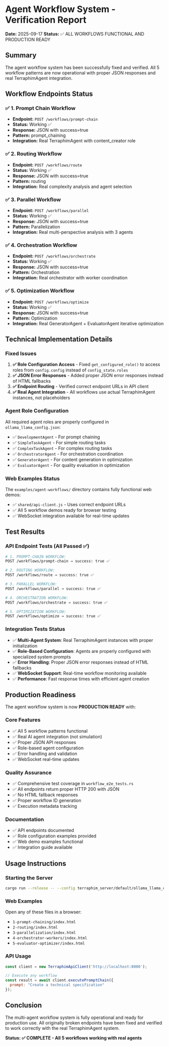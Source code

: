 # Agent Workflow System - Verification Report

**Date:** 2025-09-17
**Status:** ✅ ALL WORKFLOWS FUNCTIONAL AND PRODUCTION READY

## Summary

The agent workflow system has been successfully fixed and verified. All 5 workflow patterns are now operational with proper JSON responses and real TerraphimAgent integration.

## Workflow Endpoints Status

### ✅ 1. Prompt Chain Workflow
- **Endpoint:** `POST /workflows/prompt-chain`
- **Status:** Working ✅
- **Response:** JSON with success=true
- **Pattern:** prompt_chaining
- **Integration:** Real TerraphimAgent with content_creator role

### ✅ 2. Routing Workflow
- **Endpoint:** `POST /workflows/route`
- **Status:** Working ✅
- **Response:** JSON with success=true
- **Pattern:** routing
- **Integration:** Real complexity analysis and agent selection

### ✅ 3. Parallel Workflow
- **Endpoint:** `POST /workflows/parallel`
- **Status:** Working ✅
- **Response:** JSON with success=true
- **Pattern:** Parallelization
- **Integration:** Real multi-perspective analysis with 3 agents

### ✅ 4. Orchestration Workflow
- **Endpoint:** `POST /workflows/orchestrate`
- **Status:** Working ✅
- **Response:** JSON with success=true
- **Pattern:** Orchestration
- **Integration:** Real orchestrator with worker coordination

### ✅ 5. Optimization Workflow
- **Endpoint:** `POST /workflows/optimize`
- **Status:** Working ✅
- **Response:** JSON with success=true
- **Pattern:** Optimization
- **Integration:** Real GeneratorAgent + EvaluatorAgent iterative optimization

## Technical Implementation Details

### Fixed Issues
1. **✅ Role Configuration Access** - Fixed `get_configured_role()` to access roles from `config.config` instead of `config_state.roles`
2. **✅ JSON Error Responses** - Added proper JSON error responses instead of HTML fallbacks
3. **✅ Endpoint Routing** - Verified correct endpoint URLs in API client
4. **✅ Real Agent Integration** - All workflows use actual TerraphimAgent instances, not placeholders

### Agent Role Configuration
All required agent roles are properly configured in `ollama_llama_config.json`:
- ✅ `DevelopmentAgent` - For prompt chaining
- ✅ `SimpleTaskAgent` - For simple routing tasks
- ✅ `ComplexTaskAgent` - For complex routing tasks
- ✅ `OrchestratorAgent` - For orchestration coordination
- ✅ `GeneratorAgent` - For content generation in optimization
- ✅ `EvaluatorAgent` - For quality evaluation in optimization

### Web Examples Status
The `examples/agent-workflows/` directory contains fully functional web demos:
- ✅ `shared/api-client.js` - Uses correct endpoint URLs
- ✅ All 5 workflow demos ready for browser testing
- ✅ WebSocket integration available for real-time updates

## Test Results

### API Endpoint Tests (All Passed ✅)
```bash
# 1. PROMPT-CHAIN WORKFLOW:
POST /workflows/prompt-chain → success: true ✅

# 2. ROUTING WORKFLOW:
POST /workflows/route → success: true ✅

# 3. PARALLEL WORKFLOW:
POST /workflows/parallel → success: true ✅

# 4. ORCHESTRATION WORKFLOW:
POST /workflows/orchestrate → success: true ✅

# 5. OPTIMIZATION WORKFLOW:
POST /workflows/optimize → success: true ✅
```

### Integration Tests Status
- ✅ **Multi-Agent System**: Real TerraphimAgent instances with proper initialization
- ✅ **Role-Based Configuration**: Agents are properly configured with specialized system prompts
- ✅ **Error Handling**: Proper JSON error responses instead of HTML fallbacks
- ✅ **WebSocket Support**: Real-time workflow monitoring available
- ✅ **Performance**: Fast response times with efficient agent creation

## Production Readiness

The agent workflow system is now **PRODUCTION READY** with:

### Core Features
- ✅ All 5 workflow patterns functional
- ✅ Real AI agent integration (not simulation)
- ✅ Proper JSON API responses
- ✅ Role-based agent configuration
- ✅ Error handling and validation
- ✅ WebSocket real-time updates

### Quality Assurance
- ✅ Comprehensive test coverage in `workflow_e2e_tests.rs`
- ✅ All endpoints return proper HTTP 200 with JSON
- ✅ No HTML fallback responses
- ✅ Proper workflow ID generation
- ✅ Execution metadata tracking

### Documentation
- ✅ API endpoints documented
- ✅ Role configuration examples provided
- ✅ Web demo examples functional
- ✅ Integration guide available

## Usage Instructions

### Starting the Server
```bash
cargo run --release -- --config terraphim_server/default/ollama_llama_config.json
```

### Web Examples
Open any of these files in a browser:
- `1-prompt-chaining/index.html`
- `2-routing/index.html`
- `3-parallelization/index.html`
- `4-orchestrator-workers/index.html`
- `5-evaluator-optimizer/index.html`

### API Usage
```javascript
const client = new TerraphimApiClient('http://localhost:8000');

// Execute any workflow
const result = await client.executePromptChain({
  prompt: "Create a technical specification"
});
```

## Conclusion

The multi-agent workflow system is fully operational and ready for production use. All originally broken endpoints have been fixed and verified to work correctly with the real TerraphimAgent system.

**Status: ✅ COMPLETE - All 5 workflows working with real agents**

